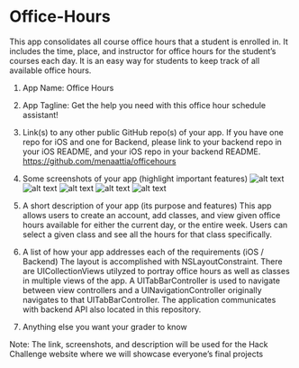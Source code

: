 # Office-Hours
This app consolidates all course office hours that a student is enrolled in. It includes the time, place, and instructor for office hours for the student’s courses each day. It is an easy way for students to keep track of all available office hours.

1. App Name: 
Office Hours

2. App Tagline: 
Get the help you need with this office hour schedule assistant!

3. Link(s) to any other public GitHub repo(s) of your app. If you have one repo for iOS and one for Backend, please link to your backend repo in your iOS README, and your iOS repo in your backend README.
https://github.com/menaattia/officehours

4. Some screenshots of your app (highlight important features)
![alt text](https://github.com/sophiekeller123/Office-Hours/blob/master/Screen%20Shot%202019-12-08%20at%2010.12.04%20PM.png)
![alt text](https://github.com/sophiekeller123/Office-Hours/blob/master/Screen%20Shot%202019-12-08%20at%2010.12.55%20PM.png)
![alt text](https://github.com/sophiekeller123/Office-Hours/blob/master/Screen%20Shot%202019-12-08%20at%2010.13.10%20PM.png)
![alt text](https://github.com/sophiekeller123/Office-Hours/blob/master/Screen%20Shot%202019-12-08%20at%2010.13.20%20PM.png)
![alt text](https://github.com/sophiekeller123/Office-Hours/blob/master/Screen%20Shot%202019-12-08%20at%2010.33.04%20PM.png)

5. A short description of your app (its purpose and features)
This app allows users to create an account, add classes, and view given office hours available for either the current day, or the entire week. 
Users can select a given class and see all the hours for that class specifically. 

6. A list of how your app addresses each of the requirements (iOS / Backend)
The layout is accomplished with NSLayoutConstraint.
There are UICollectionViews utilyzed to portray office hours as well as classes in multiple views of the app.
A UITabBarController is used to navigate between view controllers and a UINavigationController originally navigates to that UITabBarController.
The application communicates with backend API also located in this repository. 

7. Anything else you want your grader to know

Note: The link, screenshots, and description will be used for the Hack Challenge website where we will showcase everyone’s final projects





